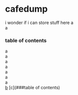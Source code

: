 # cafedump
i wonder if i can store stuff here
a<br>
a<br>
### table of contents
a<br>
a<br>
a<br>
a<br>
a<br>
a<br>
a<br>
[b](#cafedump)
[c](###table of contents) 
